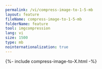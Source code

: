 ```yaml
---
permalink: /vi/compress-image-to-1-5-mb
layout: feature
fileName: compress-image-to-1-5-mb
folderName: feature
tool: imgcompression
lang: vi
size: 1500
type: mb
nointernationalization: true
---
```

{%- include compress-image-to-X.html -%}       
